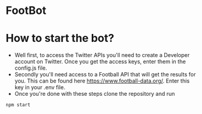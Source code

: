 # FootBot
# How to start the bot?
* Well first, to access the Twitter APIs you'll need to create a Developer account on Twitter. Once you get the access keys, enter them in the config.js file.
* Secondly you'll need access to a Football API that will get the results for you. This can be found here https://www.football-data.org/. Enter this key in your .env file.
* Once you're done with these steps clone the repository and run
```
npm start
```
